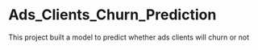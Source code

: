 # Ads_Clients_Churn_Prediction
This project built a model to predict whether ads clients will churn or not
